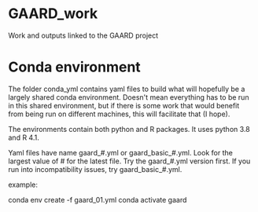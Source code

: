 # GAARD_work
Work and outputs linked to the GAARD project

# Conda environment
The folder conda_yml contains yaml files to build what will hopefully be a largely shared conda environment. Doesn't mean everything has to be run in this shared environment, but if there is some work that would benefit from being run on different machines, this will facilitate that (I hope). 

The environments contain both python and R packages. It uses python 3.8 and R 4.1. 

Yaml files have name gaard_\#.yml or gaard_basic_\#.yml. Look for the largest value of \# for the latest file. Try the gaard_\#.yml version first. If you run into incompatibility issues, try gaard_basic_\#.yml.

example:

conda env create -f gaard_01.yml
conda activate gaard

